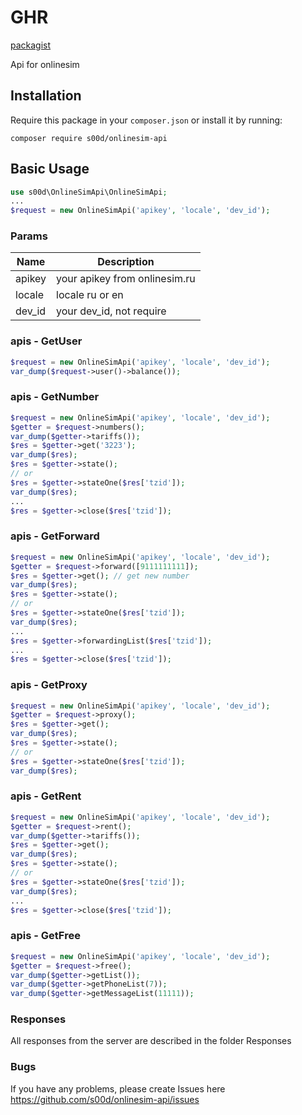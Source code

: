 # GHR

[packagist](https://packagist.org/packages/s00d/onlinesim-api)

Api for onlinesim

## Installation

Require this package in your `composer.json` or install it by running:
```
composer require s00d/onlinesim-api
```

## Basic Usage

```php
use s00d\OnlineSimApi\OnlineSimApi;
...
$request = new OnlineSimApi('apikey', 'locale', 'dev_id');
```
### Params

Name | Description
| ----------------- | ------------ |
apikey | your apikey from onlinesim.ru
locale | locale ru or en
dev_id | your dev_id, not require

### apis - GetUser
```php
$request = new OnlineSimApi('apikey', 'locale', 'dev_id');
var_dump($request->user()->balance());
```

### apis - GetNumber
```php
$request = new OnlineSimApi('apikey', 'locale', 'dev_id');
$getter = $request->numbers();
var_dump($getter->tariffs());
$res = $getter->get('3223');
var_dump($res);
$res = $getter->state();
// or
$res = $getter->stateOne($res['tzid']);
var_dump($res);
...
$res = $getter->close($res['tzid']);

```

### apis - GetForward
```php
$request = new OnlineSimApi('apikey', 'locale', 'dev_id');
$getter = $request->forward([9111111111]);
$res = $getter->get(); // get new number
var_dump($res);
$res = $getter->state();
// or 
$res = $getter->stateOne($res['tzid']);
var_dump($res);
...
$res = $getter->forwardingList($res['tzid']);
...
$res = $getter->close($res['tzid']);
```

### apis - GetProxy
```php
$request = new OnlineSimApi('apikey', 'locale', 'dev_id');
$getter = $request->proxy();
$res = $getter->get();
var_dump($res);
$res = $getter->state();
// or 
$res = $getter->stateOne($res['tzid']);
var_dump($res);
```

### apis - GetRent
```php
$request = new OnlineSimApi('apikey', 'locale', 'dev_id');
$getter = $request->rent();
var_dump($getter->tariffs());
$res = $getter->get();
var_dump($res);
$res = $getter->state();
// or 
$res = $getter->stateOne($res['tzid']);
var_dump($res);
...
$res = $getter->close($res['tzid']);
```

### apis - GetFree
```php
$request = new OnlineSimApi('apikey', 'locale', 'dev_id');
$getter = $request->free();
var_dump($getter->getList());
var_dump($getter->getPhoneList(7));
var_dump($getter->getMessageList(11111));
```


### Responses

All responses from the server are described in the folder Responses

### Bugs

If you have any problems, please create Issues here 
https://github.com/s00d/onlinesim-api/issues
